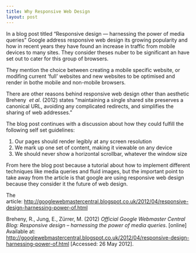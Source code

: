 ```yaml
---
title: Why Responsive Web Design
layout: post
---
```

In a blog post titled &#8220;Responsive design — harnessing the power of media queries&#8221; Google address responsive web design its growing popularity and how in recent years they have found an increase in traffic from mobile devices to many sites. They consider theses nuber to be significant an have set out to cater for this group of browsers.

They mention the choice between creating a mobile specific website, or modifing current &#8216;full&#8217; websites and new websites to be optimised and render in bothe mobile and non-mobile browsers.

There are other reasons behind responsive web design other than aesthetic Breheny  *et al*. (2012) states &#8220;maintaining a single shared site preserves a canonical URL, avoiding any complicated redirects, and simplifies the sharing of web addresses.&#8221;

The blog post continues with a discussion about how they could fulfill the following self set guidelines:

 1.  Our pages should render legibly at any screen resolution
 2.  We mark up one set of content, making it viewable on any device
 3.  We should never show a horizontal scrollbar, whatever the window size

From here the blog post because a tutorial about how to implement different techniques like media queries and fluid images, but the important point to take away from the article is that google are using responsive web design because they consider it the future of web design.

The article: <http://googlewebmastercentral.blogspot.co.uk/2012/04/responsive-design-harnessing-power-of.html>

Breheny, R., Jung, E., Zürrer, M. (2012) *Official Google Webmaster Central Blog: Responsive design – harnessing the power of media queries*. [online] Available at: http://googlewebmastercentral.blogspot.co.uk/2012/04/responsive-design-harnessing-power-of.html [Accessed: 26 May 2012].
